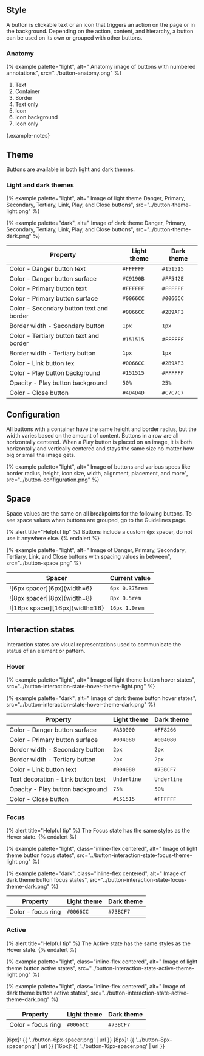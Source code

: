 ## Style

A button is clickable text or an icon that triggers an action on the page or in 
the background. Depending on the action, content, and hierarchy, a button can be 
used on its own or grouped with other buttons.

### Anatomy

{% example palette="light",
          alt=" Anatomy image of buttons with numbered annotations",
          src="../button-anatomy.png" %}

1) Text
2) Container
3) Border
4) Text only
5) Icon
6) Icon background
7) Icon only

{.example-notes}

## Theme

Buttons are available in both light and dark themes.

### Light and dark themes

{% example palette="light",
      alt=" Image of light theme Danger, Primary, Secondary, Tertiary, Link, Play, and Close buttons",
      src="../button-theme-light.png" %}


{% example palette="dark",
      alt=" Image of dark theme Danger, Primary, Secondary, Tertiary, Link, Play, and Close buttons",
      src="../button-theme-dark.png" %}

| Property                                 | Light theme | Dark theme |
| ---------------------------------------- | ----------- | ---------- |
| Color - Danger button text               | `#FFFFFF`   | `#151515`  |
| Color - Danger button surface            | `#C9190B`   | `#FF542E`  |
| Color - Primary button text              | `#FFFFFF`   | `#FFFFFF`  |
| Color - Primary button surface           | `#0066CC`   | `#0066CC`  |
| Color - Secondary button text and border | `#0066CC`   | `#2B9AF3`  |
| Border width - Secondary button          | `1px`       | `1px`      |
| Color - Tertiary button text and border  | `#151515`   | `#FFFFFF`  |
| Border width - Tertiary button           | `1px`       | `1px`      |
| Color - Link button tex                  | `#0066CC`   | `#2B9AF3`  |
| Color - Play button background           | `#151515`   | `#FFFFFF`  |
| Opacity - Play button background         | `50%`       | `25%`      |
| Color - Close button                     | `#4D4D4D`   | `#C7C7C7`  |

## Configuration

All buttons with a container have the same height and border radius, but the 
width varies based on the amount of content. Buttons in a row are all 
horizontally centered. When a Play button is placed on an image, it is both 
horizontally and vertically centered and stays the same size no matter how big 
or small the image gets.

{% example palette="light",
          alt=" Image of buttons and various specs like border radius, height, icon size, width, alignment, placement, and more",
          src="../button-configuration.png" %}


## Space

Space values are the same on all breakpoints for the following buttons. To see 
space values when buttons are grouped, go to the Guidelines page.

{% alert title="Helpful tip" %}
Buttons include a custom `6px` spacer, do not use it anywhere else.
{% endalert %}

{% example palette="light",
          alt=" Image of Danger, Primary, Secondary, Tertiary, Link, and Close buttons with spacing values in between",
          src="../button-space.png" %}

| Spacer                         | Current value  |
| ------------------------------ | -------------- |
| ![6px spacer][6px]{width=6}    | `6px 0.375rem` |
| ![8px spacer][8px]{width=8}    | `8px 0.5rem`   |
| ![16px spacer][16px]{width=16} | `16px 1.0rem`  |


## Interaction states

Interaction states are visual representations used to communicate the status of 
an element or pattern.

### Hover

{% example palette="light",
          alt=" Image of light theme button hover states",
          src="../button-interaction-state-hover-theme-light.png" %}

{% example palette="dark",
          alt=" Image of dark theme button hover states",
          src="../button-interaction-state-hover-theme-dark.png" %}

| Property                           | Light theme | Dark theme  |
| ---------------------------------- | ----------- | ----------- |
| Color - Danger button surface      | `#A30000`   | `#FF8266`   |
| Color - Primary button surface     | `#004080`   | `#004080`   |
| Border width - Secondary button    | `2px`       | `2px`       |
| Border width - Tertiary button     | `2px`       | `2px`       |
| Color - Link button text           | `#004080`   | `#73BCF7`   |
| Text decoration - Link button text | `Underline` | `Underline` |
| Opacity - Play button background   | `75%`       | `50%`       |
| Color - Close button               | `#151515`   | `#FFFFFF`   |

### Focus

{% alert title="Helpful tip" %}
The Focus state has the same styles as the Hover state.
{% endalert %}

{% example palette="light",
          class="inline-flex centered",
          alt=" Image of light theme button focus states",
          src="../button-interaction-state-focus-theme-light.png" %}

{% example palette="dark",
          class="inline-flex centered",
          alt=" Image of dark theme button focus states",
          src="../button-interaction-state-focus-theme-dark.png" %}

| Property           | Light theme | Dark theme |
| ------------------ | ----------- | ---------- |
| Color - focus ring | `#0066CC`   | `#73BCF7`  |


### Active

{% alert title="Helpful tip" %}
The Active state has the same styles as the Hover state.
{% endalert %}

{% example palette="light",
          class="inline-flex centered",
          alt=" Image of light theme button active states",
          src="../button-interaction-state-active-theme-light.png" %}


{% example palette="light",
          class="inline-flex centered",
          alt=" Image of dark theme button active states",
          src="../button-interaction-state-active-theme-dark.png" %}

| Property           | Light theme | Dark theme |
| ------------------ | ----------- | ---------- |
| Color - focus ring | `#0066CC`   | `#73BCF7`  |

[6px]: {{ '../button-6px-spacer.png' | url }}
[8px]: {{ '../button-8px-spacer.png' | url }}
[16px]: {{ '../button-16px-spacer.png' | url }}
